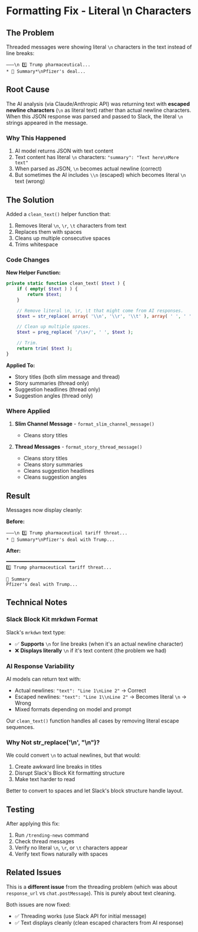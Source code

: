 # Formatting Fix - Literal \n Characters

## The Problem

Threaded messages were showing literal `\n` characters in the text instead of line breaks:

```
———\n 1️⃣ Trump pharmaceutical...
* 📝 Summary*\nPfizer's deal...
```

## Root Cause

The AI analysis (via Claude/Anthropic API) was returning text with **escaped newline characters** (`\n` as literal text) rather than actual newline characters. When this JSON response was parsed and passed to Slack, the literal `\n` strings appeared in the message.

### Why This Happened

1. AI model returns JSON with text content
2. Text content has literal `\n` characters: `"summary": "Text here\nMore text"`
3. When parsed as JSON, `\n` becomes actual newline (correct)
4. But sometimes the AI includes `\\n` (escaped) which becomes literal `\n` text (wrong)

## The Solution

Added a `clean_text()` helper function that:

1. Removes literal `\n`, `\r`, `\t` characters from text
2. Replaces them with spaces
3. Cleans up multiple consecutive spaces
4. Trims whitespace

### Code Changes

**New Helper Function:**

```php
private static function clean_text( $text ) {
    if ( empty( $text ) ) {
        return $text;
    }

    // Remove literal \n, \r, \t that might come from AI responses.
    $text = str_replace( array( '\\n', '\\r', '\\t' ), array( ' ', ' ', ' ' ), $text );

    // Clean up multiple spaces.
    $text = preg_replace( '/\s+/', ' ', $text );

    // Trim.
    return trim( $text );
}
```

**Applied To:**

- Story titles (both slim message and thread)
- Story summaries (thread only)
- Suggestion headlines (thread only)
- Suggestion angles (thread only)

### Where Applied

1. **Slim Channel Message** - `format_slim_channel_message()`
    - Cleans story titles

2. **Thread Messages** - `format_story_thread_message()`
    - Cleans story titles
    - Cleans story summaries
    - Cleans suggestion headlines
    - Cleans suggestion angles

## Result

Messages now display cleanly:

**Before:**

```
———\n 1️⃣ Trump pharmaceutical tariff threat...
* 📝 Summary*\nPfizer's deal with Trump...
```

**After:**

```
━━━━━━━━━━━━━━━━━━━━━━━━━━
1️⃣ Trump pharmaceutical tariff threat...

📝 Summary
Pfizer's deal with Trump...
```

## Technical Notes

### Slack Block Kit mrkdwn Format

Slack's `mrkdwn` text type:

- ✅ **Supports** `\n` for line breaks (when it's an actual newline character)
- ❌ **Displays literally** `\n` if it's text content (the problem we had)

### AI Response Variability

AI models can return text with:

- Actual newlines: `"text": "Line 1\nLine 2"` → Correct
- Escaped newlines: `"text": "Line 1\\nLine 2"` → Becomes literal `\n` → Wrong
- Mixed formats depending on model and prompt

Our `clean_text()` function handles all cases by removing literal escape sequences.

### Why Not str_replace('\\n', "\n")?

We could convert `\n` to actual newlines, but that would:

1. Create awkward line breaks in titles
2. Disrupt Slack's Block Kit formatting structure
3. Make text harder to read

Better to convert to spaces and let Slack's block structure handle layout.

## Testing

After applying this fix:

1. Run `/trending-news` command
2. Check thread messages
3. Verify no literal `\n`, `\r`, or `\t` characters appear
4. Verify text flows naturally with spaces

## Related Issues

This is a **different issue** from the threading problem (which was about `response_url` vs `chat.postMessage`). This is purely about text cleaning.

Both issues are now fixed:

- ✅ Threading works (use Slack API for initial message)
- ✅ Text displays cleanly (clean escaped characters from AI response)
